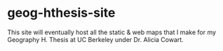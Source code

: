# geog-hthesis-site
This site will eventually host all the static & web maps that I make for my Geography H. Thesis at UC Berkeley under Dr. Alicia Cowart.
